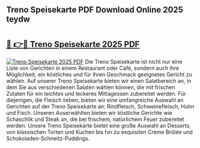## Treno Speisekarte PDF Download Online 2025 teydw

# <h2><a href="http://gc95w4.nevu.top/?p=Treno+Speisekarte">🔗 👉🔴 Treno Speisekarte 2025 PDF</a></h2>

[![Treno Speisekarte 2025 PDF](https://i.imgur.com/dBaPXMq.png)](http://gc95w4.nevu.top/?p=Treno+Speisekarte)
Die Treno Speisekarte ist nicht nur eine Liste von Gerichten in einem Restaurant oder Café, sondern auch Ihre Möglichkeit, ein köstliches und für Ihren Geschmack geeignetes Gericht zu wählen. Auf unserer Treno Speisekarte bieten wir einen Salatbereich an, in dem Sie aus verschiedenen Salaten wählen können, die mit frischen Zutaten für ein leichtes und leckeres Mittagessen zubereitet werden. Für diejenigen, die Fleisch lieben, bieten wir eine umfangreiche Auswahl an Gerichten auf der Treno Speisekarte an: Rindfleisch, Schweinefleisch, Huhn und Fisch. Unseren Auserwählten bieten wir köstliche Gerichte wie Schaschlik und Steak an, die bei frischem, natürlichem Feuer zubereitet werden. Unsere Treno Speisekarte bietet eine große Auswahl an Desserts, von klassischen Torten und Kuchen bis hin zu exquisiten Crème Brûlée und Schokoladen-Schneitz-Puddings.
